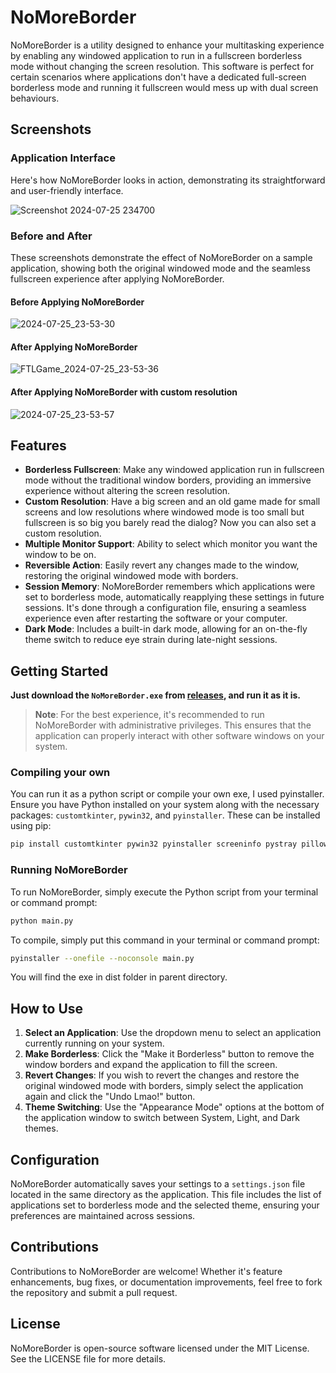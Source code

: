 # NoMoreBorder

NoMoreBorder is a utility designed to enhance your multitasking experience by enabling any windowed application to run in a fullscreen borderless mode without changing the screen resolution. This software is perfect for certain scenarios where applications don't have a dedicated full-screen borderless mode and running it fullscreen would mess up with dual screen behaviours.

## Screenshots

### Application Interface

Here's how NoMoreBorder looks in action, demonstrating its straightforward and user-friendly interface.

![Screenshot 2024-07-25 234700](https://github.com/user-attachments/assets/33682870-2d65-4683-bc57-794c06a8746c)

### Before and After

These screenshots demonstrate the effect of NoMoreBorder on a sample application, showing both the original windowed mode and the seamless fullscreen experience after applying NoMoreBorder.

#### Before Applying NoMoreBorder

![2024-07-25_23-53-30](https://github.com/user-attachments/assets/832e5ca1-2fde-45ca-8432-e85a9298f140)

#### After Applying NoMoreBorder

![FTLGame_2024-07-25_23-53-36](https://github.com/user-attachments/assets/cff48b76-fae0-4de8-846c-f48ff7a5b430)

#### After Applying NoMoreBorder with custom resolution

![2024-07-25_23-53-57](https://github.com/user-attachments/assets/b6051378-cd1d-4d05-a332-5d8503e393a8)

## Features

- **Borderless Fullscreen**: Make any windowed application run in fullscreen mode without the traditional window borders, providing an immersive experience without altering the screen resolution.
- **Custom Resolution**: Have a big screen and an old game made for small screens and low resolutions where windowed mode is too small but fullscreen is so big you barely read the dialog? Now you can also set a custom resolution.
- **Multiple Monitor Support**: Ability to select which monitor you want the window to be on.
- **Reversible Action**: Easily revert any changes made to the window, restoring the original windowed mode with borders.
- **Session Memory**: NoMoreBorder remembers which applications were set to borderless mode, automatically reapplying these settings in future sessions. It's done through a configuration file, ensuring a seamless experience even after restarting the software or your computer.
- **Dark Mode**: Includes a built-in dark mode, allowing for an on-the-fly theme switch to reduce eye strain during late-night sessions.

## **Getting Started**

**Just download the `NoMoreBorder.exe` from [releases](https://github.com/invcble/NoMoreBorder/releases), and run it as it is.**

> **Note**: For the best experience, it's recommended to run NoMoreBorder with administrative privileges. This ensures that the application can properly interact with other software windows on your system.

### Compiling your own

You can run it as a python script or compile your own exe, I used pyinstaller. Ensure you have Python installed on your system along with the necessary packages: `customtkinter`, `pywin32`, and `pyinstaller`. These can be installed using pip:

```bash
pip install customtkinter pywin32 pyinstaller screeninfo pystray pillow
```

### Running NoMoreBorder

To run NoMoreBorder, simply execute the Python script from your terminal or command prompt:

```bash
python main.py
```
To compile, simply put this command in your terminal or command prompt:

```bash
pyinstaller --onefile --noconsole main.py
```

You will find the exe in dist folder in parent directory.

## How to Use

1. **Select an Application**: Use the dropdown menu to select an application currently running on your system.
2. **Make Borderless**: Click the "Make it Borderless" button to remove the window borders and expand the application to fill the screen.
3. **Revert Changes**: If you wish to revert the changes and restore the original windowed mode with borders, simply select the application again and click the "Undo Lmao!" button.
4. **Theme Switching**: Use the "Appearance Mode" options at the bottom of the application window to switch between System, Light, and Dark themes.

## Configuration

NoMoreBorder automatically saves your settings to a `settings.json` file located in the same directory as the application. This file includes the list of applications set to borderless mode and the selected theme, ensuring your preferences are maintained across sessions.

## Contributions

Contributions to NoMoreBorder are welcome! Whether it's feature enhancements, bug fixes, or documentation improvements, feel free to fork the repository and submit a pull request.

## License

NoMoreBorder is open-source software licensed under the MIT License. See the LICENSE file for more details.
